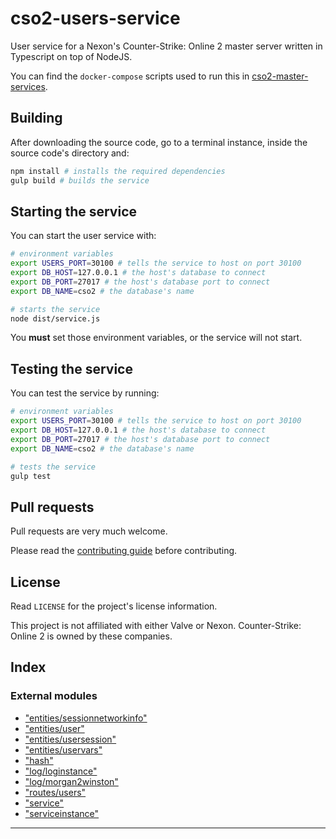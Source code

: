 
cso2-users-service
==================

User service for a Nexon's Counter-Strike: Online 2 master server written in Typescript on top of NodeJS.

You can find the `docker-compose` scripts used to run this in [cso2-master-services](https://github.com/Ochii/cso2-master-services).

Building
--------

After downloading the source code, go to a terminal instance, inside the source code's directory and:

```sh
npm install # installs the required dependencies
gulp build # builds the service
```

Starting the service
--------------------

You can start the user service with:

```sh
# environment variables
export USERS_PORT=30100 # tells the service to host on port 30100
export DB_HOST=127.0.0.1 # the host's database to connect
export DB_PORT=27017 # the host's database port to connect
export DB_NAME=cso2 # the database's name

# starts the service
node dist/service.js
```

You **must** set those environment variables, or the service will not start.

Testing the service
-------------------

You can test the service by running:

```sh
# environment variables
export USERS_PORT=30100 # tells the service to host on port 30100
export DB_HOST=127.0.0.1 # the host's database to connect
export DB_PORT=27017 # the host's database port to connect
export DB_NAME=cso2 # the database's name

# tests the service
gulp test
```

Pull requests
-------------

Pull requests are very much welcome.

Please read the [contributing guide](https://github.com/Ochii/cso2-users-service/blob/master/.github/PULL_REQUEST_TEMPLATE.md) before contributing.

License
-------

Read `LICENSE` for the project's license information.

This project is not affiliated with either Valve or Nexon. Counter-Strike: Online 2 is owned by these companies.

## Index

### External modules

* ["entities/sessionnetworkinfo"](modules/_entities_sessionnetworkinfo_.md)
* ["entities/user"](modules/_entities_user_.md)
* ["entities/usersession"](modules/_entities_usersession_.md)
* ["entities/uservars"](modules/_entities_uservars_.md)
* ["hash"](modules/_hash_.md)
* ["log/loginstance"](modules/_log_loginstance_.md)
* ["log/morgan2winston"](modules/_log_morgan2winston_.md)
* ["routes/users"](modules/_routes_users_.md)
* ["service"](modules/_service_.md)
* ["serviceinstance"](modules/_serviceinstance_.md)

---

